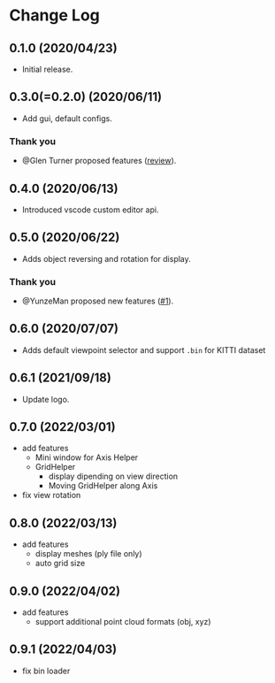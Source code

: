 # Change Log
## 0.1.0  (2020/04/23)
- Initial release.

## 0.3.0(=0.2.0) (2020/06/11)
- Add gui, default configs.

### Thank you 
- @Glen Turner proposed features ([review]((https://marketplace.visualstudio.com/items?itemName=obarads.vscode-pc-viewer&ssr=false#review-details))).

## 0.4.0 (2020/06/13)
- Introduced vscode custom editor api.

## 0.5.0 (2020/06/22)
- Adds object reversing and rotation for display.

### Thank you
- @YunzeMan proposed new features ([#1](https://github.com/Obarads/vscode-pc-viewer/issues/1)).

## 0.6.0 (2020/07/07)
- Adds default viewpoint selector and support `.bin` for KITTI dataset

## 0.6.1 (2021/09/18)
- Update logo.

## 0.7.0 (2022/03/01)
- add features
  - Mini window for Axis Helper
  - GridHelper
    - display dipending on view direction
    - Moving GridHelper along Axis
- fix view rotation

## 0.8.0 (2022/03/13)
- add features
  - display meshes (ply file only)
  - auto grid size

## 0.9.0 (2022/04/02)
- add features
  - support additional point cloud formats (obj, xyz)

## 0.9.1 (2022/04/03)
- fix bin loader